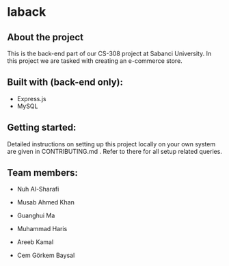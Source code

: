 # laback
<!-- About the project -->

## About the project
This is the back-end part of our CS-308 project at Sabanci University. In this project we are tasked with creating an e-commerce store.

## Built with (back-end only):

* Express.js
* MySQL

<!-- Getting Started -->

## Getting started:

Detailed instructions on setting up this project locally on your own system are given in CONTRIBUTING.md . Refer to there for all setup related queries.

## Team members:

* Nuh Al-Sharafi

* Musab Ahmed Khan

* Guanghui Ma

* Muhammad Haris

* Areeb Kamal

* Cem Görkem Baysal
